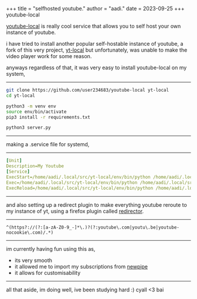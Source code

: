 +++
title = "selfhosted youtube."
author = "aadi."
date = 2023-09-25
+++
youtube-local

<!-- more -->

[youtube-local](https://github.com/user234683/youtube-local) is really cool service that allows you to self host your own instance of youtube.

i have tried to install another popular self-hostable instance of youtube, a fork of this very project, [yt-local](https://git.sr.ht/~heckyel/yt-local) but unfortunately, was unable to make the video player work for some reason.

anyways regardless of that, it was very easy to install youtube-local on my system,

---
```sh
git clone https://github.com/user234683/youtube-local yt-local
cd yt-local

python3 -m venv env
source env/bin/activate
pip3 install -r requirements.txt

python3 server.py
```
---
making a .service file for systemd,

---
```yaml
[Unit]
Description=My Youtube
[Service]
ExecStart=/home/aadi/.local/src/yt-local/env/bin/python /home/aadi/.local/src/yt-local/server.py
Exec=/home/aadi/.local/src/yt-local/env/bin/python /home/aadi/.local/src/yt-local/server.py
ExecReload=/home/aadi/.local/src/yt-local/env/bin/python /home/aadi/.local/src/yt-local/server.py
```
---
and also setting up a redirect plugin to make everything youtube reroute to my instance of yt, using a firefox plugin called [redirector](https://addons.mozilla.org/en-US/firefox/addon/redirector/).

---
```
^(https?://(?:[a-zA-Z0-9_-]*\.)?(?:youtube\.com|youtu\.be|youtube-nocookie\.com)/.*)
```
---


im currently having fun using this as,
- its very smooth
- it allowed me to import my subscriptions from [newpipe](https://newpipe.net/)
- it allows for customisability



---
all that aside, im doing well, ive been studying hard :)
cyall <3 bai
